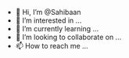 - 👋 Hi, I’m @Sahibaan
- 👀 I’m interested in ...
- 🌱 I’m currently learning ...
- 💞️ I’m looking to collaborate on ...
- 📫 How to reach me ...

<!---
Sahibaan/Sahibaan is a ✨ special ✨ repository because its `README.md` (this file) appears on your GitHub profile.
You can click the Preview link to take a look at your changes.
--->
